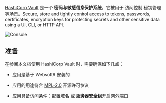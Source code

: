 [HashiCorp Vault](https://www.vaultproject.io/) 是一个 **密码与敏感信息保护系统**，它被用于 访问控制 秘钥管理  等场景。Secure, store and tightly control access to tokens, passwords, certificates, encryption keys for protecting secrets and other sensitive data using a UI, CLI, or HTTP API.


![Console](https://libs.websoft9.com/Websoft9/DocsPicture/zh/vault/vault-gui-websoft9.jpeg)


## 准备

在参阅本文档使用 HashiCorp Vault 时，需要确保如下几点：

- 应用是基于 Websoft9 安装的

- 应用的用途符合 [MPL-2.0](https://opensource.org/licenses/MPL-2.0) 开源许可协议

- 应用具备访问条件：[配置域名](./domain-set) 或 **服务器安全组**开启网外端口